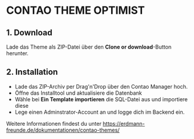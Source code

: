 # CONTAO THEME OPTIMIST
## 1. Download
Lade das Theme als ZIP-Datei über den **Clone or download**-Button herunter.

## 2. Installation
- Lade das ZIP-Archiv per Drag'n'Drop über den Contao Manager hoch.
- Öffne das Installtool und aktualisiere die Datenbank
- Wähle bei **Ein Template importieren** die SQL-Datei aus und importiere diese
- Lege einen Adminstrator-Account an und logge dich im Backend ein.

Weitere Informationen findest du unter https://erdmann-freunde.de/dokumentationen/contao-themes/
